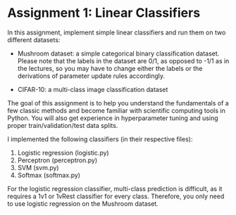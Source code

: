 # Assignment 1: Linear Classifiers 

In this assignment, implement simple linear classifiers and run them on two different datasets:

- Mushroom dataset: a simple categorical binary classification dataset. Please note that the labels in the dataset are 0/1, as opposed to -1/1 as in the lectures, so you may have to change either the labels or the derivations of parameter update rules accordingly.

- CIFAR-10: a multi-class image classification dataset

The goal of this assignment is to help you understand the fundamentals of a few classic methods and become familiar with scientific computing tools in Python. You will also get experience in hyperparameter tuning and using proper train/validation/test data splits.

I implemented the following classifiers (in their respective files):

1. Logistic regression (logistic.py)
2. Perceptron (perceptron.py)
3. SVM (svm.py)
4. Softmax (softmax.py)

For the logistic regression classifier, multi-class prediction is difficult, as it requires a 1v1 or 1vRest classifier for every class. Therefore, you only need to use logistic regression on the Mushroom dataset.
